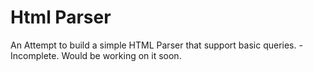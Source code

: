 # Html Parser
An Attempt to build a simple HTML Parser that support basic queries. - Incomplete. Would be working on it soon.
